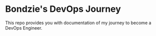 # Bondzie's DevOps Journey
This repo provides you with documentation of my journey to become a DevOps Engineer.
